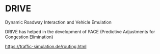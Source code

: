 # DRIVE
Dynamic Roadway Interaction and Vehicle Emulation

DRIVE has helped in the development of PACE (Predictive Adjustments for Congestion Elimination)

https://traffic-simulation.de/routing.html
